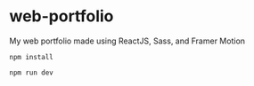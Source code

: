 # web-portfolio

My web portfolio made using ReactJS, Sass, and Framer Motion

```
npm install
```
```
npm run dev
```
